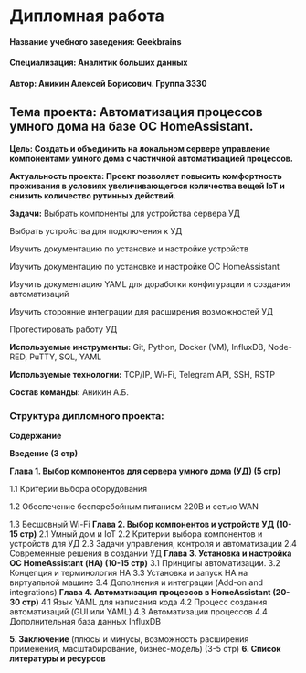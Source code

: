 # Дипломная работа

#### Название учебного заведения: Geekbrains
#### Специализация: Аналитик больших данных
#### Автор: Аникин Алексей Борисович. Группа 3330

## Тема проекта: Автоматизация процессов умного дома на базе ОС HomeAssistant.

**Цель: Создать и объединить на локальном сервере управление компонентами умного дома с частичной автоматизацией процессов.**


**Актуальность проекта: Проект позволяет повысить комфортность проживания в условиях увеличивающегося количества вещей IoT и снизить количество рутинных действий.**

**Задачи:**
Выбрать компоненты для устройства сервера УД

Выбрать устройства для подключения к УД 

Изучить документацию по установке и настройке устройств

Изучить документацию по установке и настройке ОС HomeAssistant

Изучить документацию YAML для доработки конфигурации и создания автоматизаций

Изучить сторонние интеграции для расширения возможностей УД

Протестировать работу УД

**Используемые инструменты:**
Git, Python, Docker (VM), InfluxDB, Node-RED, PuTTY, SQL, YAML

**Используемые технологии:**
TCP/IP, Wi-Fi, Telegram API, SSH, RSTP

**Состав команды:**
Аникин А.Б.

### Структура дипломного проекта:

**Содержание**

**Введение (3 стр)**

**Глава 1. Выбор компонентов для сервера умного дома (УД) (5 стр)**

1.1 Критерии выбора оборудования

1.2 Обеспечение бесперебойным питанием 220В и сетью WAN

1.3 Бесшовный Wi-Fi
**Глава 2. Выбор компонентов и устройств УД (10-15 стр)**
2.1 Умный дом и IoT
2.2 Критерии выбора компонентов и устройств для УД
2.3 Задачи управления, контроля и автоматизации
2.4 Современные решения в создании УД
**Глава 3. Установка и настройка ОС HomeAssistant (НА) (10-15 стр)**
3.1 Принципы автоматизации. 
3.2 Концепция и терминология HА
3.3 Установка и запуск HА на виртуальной машине
3.4 Дополнения и интеграции (Add-on and integrations)
**Глава 4. Автоматизация процессов в HomeAssistant (20-30 стр)**
4.1 Язык YAML для написания кода
4.2 Процесс создания автоматизаций (GUI или YAML)
4.3 Автоматизации процессов
4.4 Дополнительная база данных InfluxDB

**5. Заключение** (плюсы и минусы, возможность расширения применения, масштабирование, бизнес-модель) (3-5 стр)
**6. Список литературы и ресурсов**
